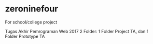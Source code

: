 # zeroninefour
For school/college project

Tugas Akhir Pemrograman Web 2017
2 Folder: 1 Folder Project TA, dan 1 Folder Prototype TA
